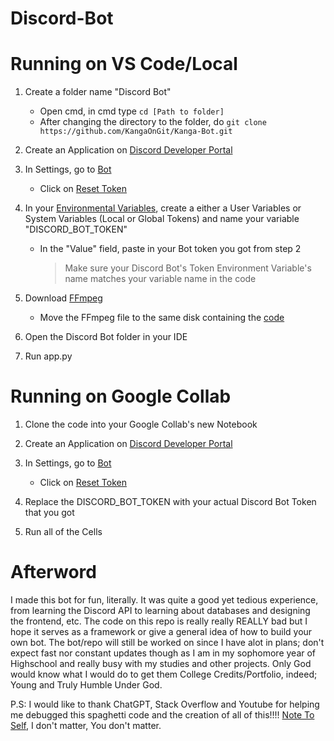 # Discord-Bot

# Running on VS Code/Local

1. Create a folder name "Discord Bot"

   + Open cmd, in cmd type ```cd [Path to folder]```
   + After changing the directory to the folder, do ```git clone https://github.com/KangaOnGit/Kanga-Bot.git```

2. Create an Application on [Discord Developer Portal](https://discord.com/developers/applications)
  
3. In Settings, go to [Bot](https://github.com/user-attachments/assets/b9f26c28-6cd1-4254-ad2d-e038cbd18e39)
   
   + Click on [Reset Token](https://github.com/user-attachments/assets/c642ce8d-cae1-4be2-8fce-a6010be2f788)
   
4. In your [Environmental Variables](https://github.com/user-attachments/assets/ca0b56d7-17ca-4897-bb61-e7a895a744a2), create a either a User Variables or System Variables (Local or Global Tokens) and name your variable "DISCORD_BOT_TOKEN"
   
   + In the "Value" field, paste in your Bot token you got from step 2
     
     > Make sure your Discord Bot's Token Environment Variable's name matches your variable name in the code

5. Download [FFmpeg](https://www.gyan.dev/ffmpeg/builds/)
   
   + Move the FFmpeg file to the same disk containing the [code](https://github.com/user-attachments/assets/39313cbd-18ac-4192-bc62-df934fa72c32)
  
6. Open the Discord Bot folder in your IDE
 
7. Run app.py

# Running on Google Collab

1. Clone the code into your Google Collab's new Notebook
   
2. Create an Application on [Discord Developer Portal](https://discord.com/developers/applications)
  
3. In Settings, go to [Bot](https://github.com/user-attachments/assets/b9f26c28-6cd1-4254-ad2d-e038cbd18e39)
   
   + Click on [Reset Token](https://github.com/user-attachments/assets/c642ce8d-cae1-4be2-8fce-a6010be2f788)
   
4. Replace the DISCORD_BOT_TOKEN with your actual Discord Bot Token that you got
   
5. Run all of the Cells

# Afterword

I made this bot for fun, literally. It was quite a good yet tedious experience, from learning the Discord API to learning about databases and designing the frontend, etc. The code on this repo is really really REALLY bad but I hope it serves as a framework or give a general idea of how to build your own bot. The bot/repo will still be worked on since I have alot in plans; don't expect fast nor constant updates though as I am in my sophomore year of Highschool and really busy with my studies and other projects. Only God would know what I would do to get them College Credits/Portfolio, indeed; Young and Truly Humble Under God. 

P.S: I would like to thank ChatGPT, Stack Overflow and Youtube for helping me debugged this spaghetti code and the creation of all of this!!!! [Note To Self](https://www.youtube.com/watch?v=Jz5BE5fMQ1Q), I don't matter, You don't matter.
